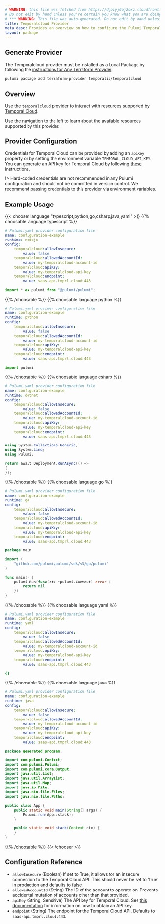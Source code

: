 ```yaml
---
# WARNING: this file was fetched from https://djoiyj6oj2oxz.cloudfront.net/docs/registry.opentofu.org/temporalio/temporalcloud/1.1.0/index.md
# Do not edit by hand unless you're certain you know what you are doing!
# *** WARNING: This file was auto-generated. Do not edit by hand unless you're certain you know what you are doing! ***
title: Temporalcloud Provider
meta_desc: Provides an overview on how to configure the Pulumi Temporalcloud provider.
layout: package
---
```


## Generate Provider

The Temporalcloud provider must be installed as a Local Package by following the [instructions for Any Terraform Provider](https://www.pulumi.com/registry/packages/terraform-provider/):

```bash
pulumi package add terraform-provider temporalio/temporalcloud
```
## Overview

Use the `temporalcloud` provider to interact with resources supported by [Temporal Cloud](https://temporal.io/cloud).

Use the navigation to the left to learn about the available resources supported by this provider.
## Provider Configuration

Credentials for Temporal Cloud can be provided by adding an `apiKey` property or by setting the environment variable `TEMPORAL_CLOUD_API_KEY`.
You can generate an API key for Temporal Cloud by following [these instructions](https://docs.temporal.io/cloud/api-keys).

!> Hard-coded credentials are not recommended in any Pulumi configuration and should not be committed
in version control. We recommend passing credentials to this provider via environment variables.
## Example Usage

{{< chooser language "typescript,python,go,csharp,java,yaml" >}}
{{% choosable language typescript %}}
```yaml
# Pulumi.yaml provider configuration file
name: configuration-example
runtime: nodejs
config:
    temporalcloud:allowInsecure:
        value: false
    temporalcloud:allowedAccountId:
        value: my-temporalcloud-account-id
    temporalcloud:apiKey:
        value: my-temporalcloud-api-key
    temporalcloud:endpoint:
        value: saas-api.tmprl.cloud:443

```
```typescript
import * as pulumi from "@pulumi/pulumi";

```
{{% /choosable %}}
{{% choosable language python %}}
```yaml
# Pulumi.yaml provider configuration file
name: configuration-example
runtime: python
config:
    temporalcloud:allowInsecure:
        value: false
    temporalcloud:allowedAccountId:
        value: my-temporalcloud-account-id
    temporalcloud:apiKey:
        value: my-temporalcloud-api-key
    temporalcloud:endpoint:
        value: saas-api.tmprl.cloud:443

```
```python
import pulumi

```
{{% /choosable %}}
{{% choosable language csharp %}}
```yaml
# Pulumi.yaml provider configuration file
name: configuration-example
runtime: dotnet
config:
    temporalcloud:allowInsecure:
        value: false
    temporalcloud:allowedAccountId:
        value: my-temporalcloud-account-id
    temporalcloud:apiKey:
        value: my-temporalcloud-api-key
    temporalcloud:endpoint:
        value: saas-api.tmprl.cloud:443

```
```csharp
using System.Collections.Generic;
using System.Linq;
using Pulumi;

return await Deployment.RunAsync(() =>
{
});

```
{{% /choosable %}}
{{% choosable language go %}}
```yaml
# Pulumi.yaml provider configuration file
name: configuration-example
runtime: go
config:
    temporalcloud:allowInsecure:
        value: false
    temporalcloud:allowedAccountId:
        value: my-temporalcloud-account-id
    temporalcloud:apiKey:
        value: my-temporalcloud-api-key
    temporalcloud:endpoint:
        value: saas-api.tmprl.cloud:443

```
```go
package main

import (
	"github.com/pulumi/pulumi/sdk/v3/go/pulumi"
)

func main() {
	pulumi.Run(func(ctx *pulumi.Context) error {
		return nil
	})
}
```
{{% /choosable %}}
{{% choosable language yaml %}}
```yaml
# Pulumi.yaml provider configuration file
name: configuration-example
runtime: yaml
config:
    temporalcloud:allowInsecure:
        value: false
    temporalcloud:allowedAccountId:
        value: my-temporalcloud-account-id
    temporalcloud:apiKey:
        value: my-temporalcloud-api-key
    temporalcloud:endpoint:
        value: saas-api.tmprl.cloud:443

```
```yaml
{}
```
{{% /choosable %}}
{{% choosable language java %}}
```yaml
# Pulumi.yaml provider configuration file
name: configuration-example
runtime: java
config:
    temporalcloud:allowInsecure:
        value: false
    temporalcloud:allowedAccountId:
        value: my-temporalcloud-account-id
    temporalcloud:apiKey:
        value: my-temporalcloud-api-key
    temporalcloud:endpoint:
        value: saas-api.tmprl.cloud:443

```
```java
package generated_program;

import com.pulumi.Context;
import com.pulumi.Pulumi;
import com.pulumi.core.Output;
import java.util.List;
import java.util.ArrayList;
import java.util.Map;
import java.io.File;
import java.nio.file.Files;
import java.nio.file.Paths;

public class App {
    public static void main(String[] args) {
        Pulumi.run(App::stack);
    }

    public static void stack(Context ctx) {
    }
}
```
{{% /choosable %}}
{{< /chooser >}}
## Configuration Reference

- `allowInsecure` (Boolean) If set to True, it allows for an insecure connection to the Temporal Cloud API. This should never be set to 'true' in production and defaults to false.
- `allowedAccountId` (String) The ID of the account to operate on. Prevents accidental mutation of accounts other than that provided.
- `apiKey` (String, Sensitive) The API key for Temporal Cloud. See [this documentation](https://docs.temporal.io/cloud/api-keys) for information on how to obtain an API key.
- `endpoint` (String) The endpoint for the Temporal Cloud API. Defaults to `saas-api.tmprl.cloud:443`.